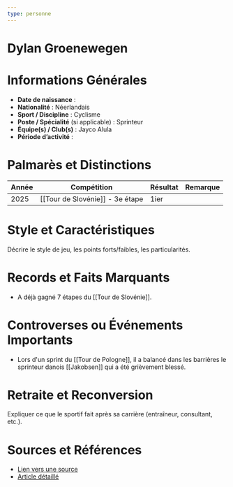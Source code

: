 ```yaml
---
type: personne
---
```


# Dylan Groenewegen

# Informations Générales
- **Date de naissance** :  
- **Nationalité** :  Néerlandais
- **Sport / Discipline** : Cyclisme
- **Poste / Spécialité** (si applicable) : Sprinteur
- **Équipe(s) / Club(s)** : Jayco Alula  
- **Période d’activité** :  

# Palmarès et Distinctions
| Année | Compétition                     | Résultat | Remarque |
| ----- | ------------------------------- | -------- | -------- |
| 2025  | [[Tour de Slovénie]] - 3e étape | 1ier     |          |

# Style et Caractéristiques
Décrire le style de jeu, les points forts/faibles, les particularités.

# Records et Faits Marquants
- A déjà gagné 7 étapes du [[Tour de Slovénie]].

# Controverses ou Événements Importants
- Lors d'un sprint du [[Tour de Pologne]], il a balancé dans les barrières le sprinteur danois [[Jakobsen]] qui a été grièvement blessé.

# Retraite et Reconversion
Expliquer ce que le sportif fait après sa carrière (entraîneur, consultant, etc.).

# Sources et Références
- [Lien vers une source](#)
- [Article détaillé](#)
